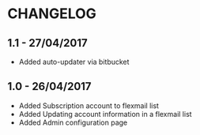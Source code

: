 # CHANGELOG

## 1.1 - 27/04/2017
- Added auto-updater via bitbucket

## 1.0 - 26/04/2017
- Added Subscription account to flexmail list
- Added Updating account information in a flexmail list
- Added Admin configuration page